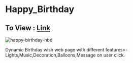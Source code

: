 # Happy_Birthday

## To View : [Link](http://127.0.0.1:5500/index.html)

![happy-birthday-hbd](https://user-images.githubusercontent.com/95679078/233046233-d6fcad92-2fa5-44b7-a355-8d65787faa24.gif)

Dynamic Birthday wish web page with different features>- Lights,Music,Decoration,Balloons,Message on user click.
